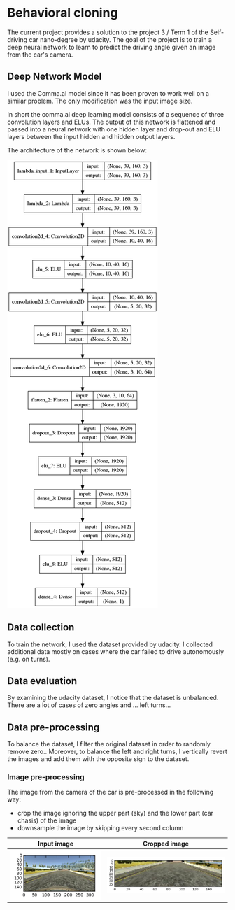 # Behavioral cloning

The current project provides a solution to the project 3 / Term 1 of the Self-driving car nano-degree by udacity.
The goal of the project is to train a deep neural network to learn to predict the driving angle given an image from the car's camera.

## Deep Network Model

I used the Comma.ai model since it has been proven to work well on a similar problem. The only modification was the input image size.

In short the comma.ai deep learning model consists of a sequence of three convolution layers and ELUs. The output of this network is flattened and passed into a neural network with one hidden layer and drop-out and ELU layers between the input hidden and hidden output layers.

The architecture of the network is shown below:

![png](images/model.png)


## Data collection

To train the network, I used the dataset provided by udacity. I collected additional data mostly on cases where the car failed to drive autonomously (e.g. on turns). 


## Data evaluation

By examining the udacity dataset, I notice that the dataset is unbalanced. There are a lot of cases of zero angles and ... left turns...

## Data pre-processing

To balance the dataset, I filter the original dataset in order to randomly remove zero.. Moreover, to balance the left and right turns, I vertically revert the images and add them with the opposite sign to the dataset. 

### Image pre-processing

The image from the camera of the car is pre-processed in the following way:

- crop the image ignoring the upper part (sky) and the lower part (car chasis) of the image
- downsample the image by skipping every second column

| Input image | Cropped image |
|---|---|
| ![png](images/example_input.png) | ![png](images/example_cropped.png) | 


